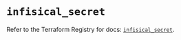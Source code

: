 # `infisical_secret`

Refer to the Terraform Registry for docs: [`infisical_secret`](https://registry.terraform.io/providers/infisical/infisical/0.15.41/docs/resources/secret).
